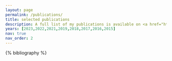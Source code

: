 ```yaml
---
layout: page
permalink: /publications/
title: selected publications
description: A full list of my publications is available on <a href="https://scholar.google.com/citations?user=usl__skAAAAJ&hl=en">Google Scholar</a> 
years: [2023,2022,2021,2019,2018,2017,2016,2015]
nav: true
nav_order: 2
---
```


<!-- _pages/publications.md -->
<div class="publications">

{% bibliography %}

</div>
